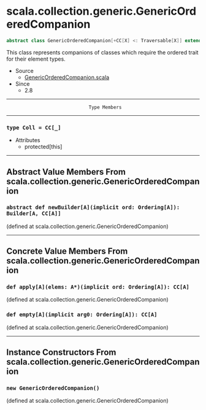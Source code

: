 
#               scala.collection.generic.GenericOrderedCompanion               #

```scala
abstract class GenericOrderedCompanion[+CC[X] <: Traversable[X]] extends AnyRef
```

This class represents companions of classes which require the ordered trait for
their element types.

* Source
  * [GenericOrderedCompanion.scala](https://github.com/scala/scala/tree/6d09a1ba5f/src/library/scala/collection/generic/GenericOrderedCompanion.scala#L1)
* Since
  * 2.8


--------------------------------------------------------------------------------
                                  Type Members
--------------------------------------------------------------------------------


### `type Coll = CC[_]`                                                      ###

* Attributes
  * protected[this]


--------------------------------------------------------------------------------
  Abstract Value Members From scala.collection.generic.GenericOrderedCompanion
--------------------------------------------------------------------------------


### `abstract def newBuilder[A](implicit ord: Ordering[A]): Builder[A, CC[A]]` ###

(defined at scala.collection.generic.GenericOrderedCompanion)


--------------------------------------------------------------------------------
  Concrete Value Members From scala.collection.generic.GenericOrderedCompanion
--------------------------------------------------------------------------------


### `def apply[A](elems: A*)(implicit ord: Ordering[A]): CC[A]`              ###

(defined at scala.collection.generic.GenericOrderedCompanion)


### `def empty[A](implicit arg0: Ordering[A]): CC[A]`                        ###

(defined at scala.collection.generic.GenericOrderedCompanion)


--------------------------------------------------------------------------------
  Instance Constructors From scala.collection.generic.GenericOrderedCompanion
--------------------------------------------------------------------------------


### `new GenericOrderedCompanion()`                                          ###
(defined at scala.collection.generic.GenericOrderedCompanion)
